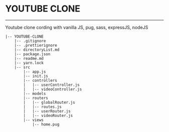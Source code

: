 # YOUTUBE CLONE

---

Youtube clone cording with vanilla JS, pug, sass, expressJS, nodeJS

```
|-- YOUTUBE-CLONE
    |-- .gitignore
    |-- .prettierignore
    |-- directoryList.md
    |-- package.json
    |-- readme.md
    |-- yarn.lock
    |-- src
        |-- app.js
        |-- init.js
        |-- controllers
        |   |-- userController.js
        |   |-- videoController.js
        |-- models
        |-- routers
        |   |-- globalRouter.js
        |   |-- routes.js
        |   |-- userRouter.js
        |   |-- videoRouter.js
        |-- views
            |-- home.pug
```
